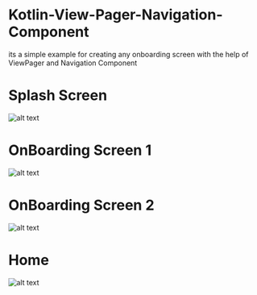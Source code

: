 # Kotlin-View-Pager-Navigation-Component
its a simple example for creating any onboarding screen with the help of ViewPager and Navigation Component


# Splash Screen
![alt text](/screenshots/splash.PNG)



# OnBoarding Screen 1
![alt text](/screenshots/screens_1.PNG)


# OnBoarding Screen 2
![alt text](/screenshots/screens_2.PNG)


# Home
![alt text](/screenshots/home.PNG)
